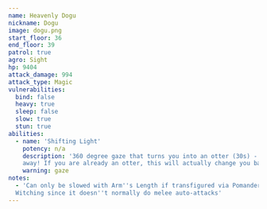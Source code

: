 ```yaml
---
name: Heavenly Dogu
nickname: Dogu
image: dogu.png
start_floor: 36
end_floor: 39
patrol: true
agro: Sight
hp: 9404
attack_damage: 994
attack_type: Magic
vulnerabilities:
  bind: false
  heavy: true
  sleep: false
  slow: true
  stun: true
abilities:
  - name: 'Shifting Light'
    potency: n/a
    description: '360 degree gaze that turns you into an otter (30s) - look
    away! If you are already an otter, this will actually change you back'
    warning: gaze
notes:
  - 'Can only be slowed with Arm''s Length if transfigured via Pomander of
  Witching since it doesn''t normally do melee auto-attacks'
---
```


